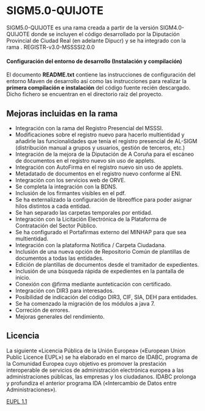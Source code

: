 # SIGM5.0-QUIJOTE

SIGM5.0-QUIJOTE es una rama creada a partir de la versión SIGM4.0-QUIJOTE donde se incluyen el código desarrollado por la Diputación Provincial de Ciudad Real (en adelante Dipucr) y se ha integrado con la rama .
REGISTR-v3.0-MSSSSI2.0.0

#### Configuración del entorno de desarrollo (Instalación y compilación)

El documento **README.txt** contiene las instrucciones de configuración del entorno Maven de desarrollo así como las instrucciones para realizar la **primera compilación e instalación** del código fuente recién descargado.
Dicho fichero se encuentran en el directorio raiz del proyecto.

## Mejoras incluidas en la rama
 * Integración con la rama del Registro Presencial del MSSSI.
 * Modificaciones sobre el registro nuevo para hacerlo multientidad y añadirle las funcionalidades que tenía el registro presencial de AL-SIGM (distribución manual a grupos y usuarios, gestión de terceros, etc.)
 * Integración de la mejora de la Diputación de A Coruña para el escáneo de documentos en el registro nuevo sin uso de applets.
 * Integración con AutoFirma en el registro nuevo sin uso de applets.
 * Metadatado de documentos en el registro nuevo conforme al ENI.
 * Integración con los servicios web de ORVE.
 * Se completa la integración con la BDNS.
 * Inclusión de los firmantes visibles en el pdf.
 * Se ha externalizado la configuración de libreoffice para poder asignar hilos distintos a cada entidad.
 * Se han separado las carpetas temporales por entidad.
 * Integración con la Licitación Electrónica de la Plataforma de Contratación del Sector Público.
 * Se ha configurado el Portafirmas externo del MINHAP para que sea multientidad.
 * Integración con la plataforma Notifica / Carpeta Ciudadana.
 * Inclusión de una nueva opción de Repositorio Común de plantillas de documentos a todas las entidades.
 * Edición de plantillas de documentos desde el tramitador de expedientes.
 * Inclusión de una búsqueda rápida de expedientes en la pantalla de inicio.
 * Conexión con @firma mediante aunteticación con certificado.
 * Integración con DIR3 para interesados.
 * Posibilidad de indicación del código DIR3, CIF, SIA, DEH para entidades.
 * Se ha comenzado la migración de los módulos a java 7.
 * Correción de errores.
 * Mejoras generales del rendimiento.

## Licencia

La siguiente «Licencia Pública de la Unión Europea» («European Union Public Licence EUPL») se ha elaborado en el marco de IDABC, programa de la Comunidad Europea cuyo objetivo es promover la prestación interoperable de servicios de administración electrónica europea a las administraciones públicas, las empresas y los ciudadanos. IDABC prolonga y profundiza el anterior programa IDA («Intercambio de Datos entre Administraciones»). 

<a href="https://joinup.ec.europa.eu/system/files/ES/EUPL%20v.1.1%20-%20Licencia.pdf" target="_new">EUPL 1.1</a>

